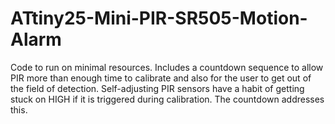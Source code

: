 # ATtiny25-Mini-PIR-SR505-Motion-Alarm
Code to run on minimal resources. Includes a countdown sequence to allow PIR more than enough time to calibrate and also for the user to get out of the field of detection. Self-adjusting PIR sensors have a habit of getting stuck on HIGH if it is triggered during calibration. The countdown addresses this.
